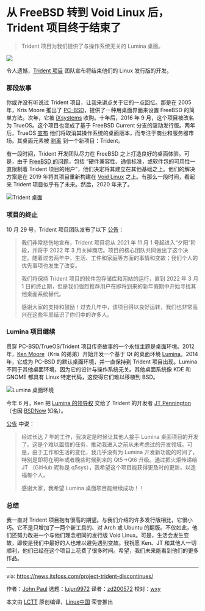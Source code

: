 [#]: subject: "After Moving From FreeBSD to Void Linux, Project Trident Finally Discontinues"
[#]: via: "https://news.itsfoss.com/project-trident-discontinues/"
[#]: author: "John Paul https://news.itsfoss.com/author/john/"
[#]: collector: "lujun9972"
[#]: translator: "zd200572"
[#]: reviewer: "wxy"
[#]: publisher: "wxy"
[#]: url: "https://linux.cn/article-13960-1.html"

从 FreeBSD 转到 Void Linux 后，Trident 项目终于结束了
======

> Trident 项目为我们提供了与操作系统无关的 Lumina 桌面。

![](https://i0.wp.com/news.itsfoss.com/wp-content/uploads/2021/11/project-trident-discontinues.png?w=1200&ssl=1)

令人遗憾，[Trident 项目][1] 团队宣布将结束他们的 Linux 发行版的开发。

### 那段故事

你或许没有听说过 Trident 项目，让我来讲点关于它的一点回忆。那是在 2005 年，Kris Moore 推出了 [PC-BSD][2]，提供了一种用桌面界面来设置 FreeBSD 的简单方法。次年，它被 [iXsystems][3] 收购。十年后，2016 年 9 月，这个项目被改名为 TrueOS。这个项目也变成了基于 FreeBSD Current 分支的滚动发行版。两年后，TrueOS [宣布][4] 他们将取消其操作系统的桌面版本，而专注于商业和服务器市场。其桌面元素被 [剥离][5] 到一个新项目：Trident。

有一段时间，Trident 开发团队尽力在 FreeBSD 之上打造良好的桌面体验。可是，由于 [FreeBSD 的问题][6]，包括 “硬件兼容性、通信标准，或软件包的可用性一直限制着 Trident 项目的用户”，他们决定将其建立在其他基础之上。他们的解决方案是在 2019 年将其项目重新构建在 [Void Linux][7] 之上。有那么一段时间，看起来 Trident 项目似乎有了未来。然后，2020 年来了。

![Trident 桌面][8]

### 项目的终止

10 月 29 号，Trident 项目团队发布了以下 [公告][9]：

> 我们非常悲伤地宣布，Trident 项目将从 2021 年 11 月 1 号起进入“夕阳”阶段，并将于 2022 年 3 月关掉商店。项目的核心团队共同做出了这个决定。随着过去两年中，生活、工件和家庭等方面的事情和变故；我们个人的优先事项也发生了改变。
>
> 我们将保持 Trident 项目的软件包存储库和网站的运行，直到 2022 年 3 月 1 日的终止期，但是我们强烈推荐用户在即将到来的新年假期中开始寻找其他桌面系统替代。
>
> 感谢大家的支持和鼓励！过去几年中，该项目得以良好运转，我们也非常高兴在这些年里结识了你们中的许多人。

### Lumina 项目继续

贯穿 PC-BSD/TrueOS/Trident 项目传奇故事的一个永恒主题是桌面环境。2012 年，[Ken Moore][10]（Kris 的弟弟）开始开发一个基于 Qt 的桌面环境 [Lumina][11]。2014 年，它成为 PC-BSD 的默认桌面环境，并一直保持到 Trident 项目出现。Lumina 不同于其他桌面环境，因为它的设计与操作系统无关。其他桌面系统像 KDE 和 GNOME 都具有 Linux 特定代码，这使得它们难以移植到 BSD。

![Lumina 桌面环境][15]

今年 6 月，Ken 把 [Lumina 的领导权][12] 交给了 Trident 的开发者 [JT Pennington][13]（也因 [BSDNow][14] 知名）。

[公告][12] 中说：

> 经过长达 7 年的工作，我决定是时候让其他人接手 Lumina 桌面项目的开发了。这是个难以置信的任务，推动我进入之前从未考虑过的开发领域。可是，由于工作和生活的变化，我几乎没有为 Lumina 开发新功能的时间了，特别是即将在明年或者晚些时候到来的 Qt5->Qt6 升级。通过把火炬传递给 JT （GitHub 昵称是 q5sys），我希望这个项目能获得更及时的更新，以造福每个人。
>
> 感谢大家，我希望 Lumina 桌面项目能继续成功！！

### 总结

我一直对 Trident 项目抱有很高的期望。与我们介绍的许多发行版相比，它很小巧。它不是只增加了一两个新工具的、对 Arch 或 Ubuntu 的翻版。不仅如此，他们还努力改进一个与他们理念相同的发行版 Void Linux。可是，生活会发生变故，即使是我们中最好的人也难以避免遇到变故。我祝愿 Ken、JT 和其他人一切顺利，他们已经在这个项目上花费了很多时间。希望，我们未来能看到他们的更多作品。

--------------------------------------------------------------------------------

via: https://news.itsfoss.com/project-trident-discontinues/

作者：[John Paul][a]
选题：[lujun9972][b]
译者：[zd200572](https://github.com/zd200572)
校对：[wxy](https://github.com/wxy)

本文由 [LCTT](https://github.com/LCTT/TranslateProject) 原创编译，[Linux中国](https://linux.cn/) 荣誉推出

[a]: https://news.itsfoss.com/author/john/
[b]: https://github.com/lujun9972
[1]: https://project-trident.org/
[2]: https://en.wikipedia.org/wiki/TrueOS
[3]: http://ixsystems.com/
[4]: https://itsfoss.com/trueos-plan-change/
[5]: https://itsfoss.com/project-trident-interview/
[6]: https://project-trident.org/post/os_migration/
[7]: https://voidlinux.org/
[8]: https://i0.wp.com/news.itsfoss.com/wp-content/uploads/2021/11/project-trident.png?w=850&ssl=1
[9]: https://project-trident.org/post/2021-10-29_sunset/
[10]: https://github.com/beanpole135
[11]: https://lumina-desktop.org/
[12]: https://lumina-desktop.org/post/2021-06-23/
[13]: https://github.com/q5sys
[14]: https://www.bsdnow.tv/
[15]: https://i0.wp.com/news.itsfoss.com/wp-content/uploads/2021/11/lumina.png?w=850&ssl=1